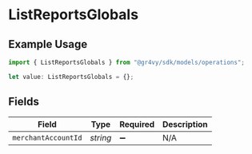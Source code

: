 # ListReportsGlobals

## Example Usage

```typescript
import { ListReportsGlobals } from "@gr4vy/sdk/models/operations";

let value: ListReportsGlobals = {};
```

## Fields

| Field               | Type                | Required            | Description         |
| ------------------- | ------------------- | ------------------- | ------------------- |
| `merchantAccountId` | *string*            | :heavy_minus_sign:  | N/A                 |